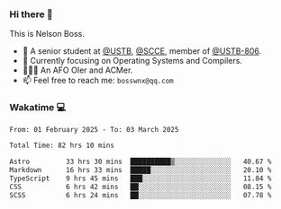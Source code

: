 ### Hi there 👋

<!--
**bosswnx/bosswnx** is a ✨ _special_ ✨ repository because its `README.md` (this file) appears on your GitHub profile.

Here are some ideas to get you started:

- 🔭 I’m currently working on ...
- 🌱 I’m currently learning ...
- 👯 I’m looking to collaborate on ...
- 🤔 I’m looking for help with ...
- 💬 Ask me about ...
- 📫 How to reach me: ...
- 😄 Pronouns: ...
- ⚡ Fun fact: ...
-->

This is Nelson Boss.

- 🏫 A senior student at [@USTB](https://www.ustb.edu.cn/), [@SCCE](https://scce.ustb.edu.cn/), member of [@USTB-806](https://ustb-806.github.io/).
- 🌱 Currently focusing on Operating Systems and Compilers.
- 🧑🏻‍💻 An AFO OIer and ACMer.
- 📫 Feel free to reach me: `bosswnx@qq.com`

### Wakatime 💻

<!--START_SECTION:waka-->

```txt
From: 01 February 2025 - To: 03 March 2025

Total Time: 82 hrs 10 mins

Astro         33 hrs 30 mins  ██████████▒░░░░░░░░░░░░░░   40.67 %
Markdown      16 hrs 33 mins  █████░░░░░░░░░░░░░░░░░░░░   20.10 %
TypeScript    9 hrs 45 mins   ███░░░░░░░░░░░░░░░░░░░░░░   11.84 %
CSS           6 hrs 42 mins   ██░░░░░░░░░░░░░░░░░░░░░░░   08.15 %
SCSS          6 hrs 24 mins   ██░░░░░░░░░░░░░░░░░░░░░░░   07.78 %
```

<!--END_SECTION:waka-->
